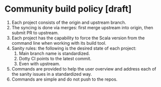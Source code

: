 # Community build policy [draft]
1. Each project consists of the origin and upstream branch.
2. The syncing is done via merges: first merge upstream into origin, then submit PR to upstream.
3. Each project has the capability to force the Scala version from the command line when working with its build tool.
4. Sanity rules: the following is the desired state of each project:
    1. Main branch name is standardized.
    2. Dotty CI points to the latest commit.
    3. Even with upstream.
5. Commands are provided to help the user overview and address each of the sanity issues in a standardized way.
6. Commands are simple and do not push to the repos.

